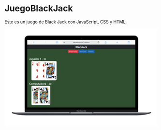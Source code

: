 # JuegoBlackJack
Este es un juego de Black Jack con JavaScript, CSS y HTML.

![image](https://github.com/edwinmoreno77/JuegoBlackJack/blob/main/assets/black_jack.png)
